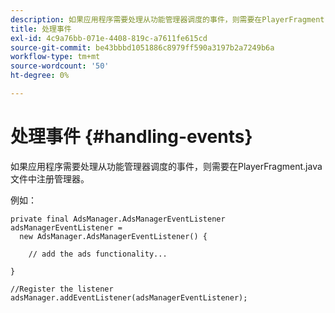 ```yaml
---
description: 如果应用程序需要处理从功能管理器调度的事件，则需要在PlayerFragment.java文件中注册管理器。
title: 处理事件
exl-id: 4c9a76bb-071e-4408-819c-a7611fe615cd
source-git-commit: be43bbbd1051886c8979ff590a3197b2a7249b6a
workflow-type: tm+mt
source-wordcount: '50'
ht-degree: 0%

---
```


# 处理事件 {#handling-events}

如果应用程序需要处理从功能管理器调度的事件，则需要在PlayerFragment.java文件中注册管理器。

例如：

```
private final AdsManager.AdsManagerEventListener adsManagerEventListener =  
  new AdsManager.AdsManagerEventListener() { 
 
    // add the ads functionality... 
 
} 
 
//Register the listener 
adsManager.addEventListener(adsManagerEventListener);
```
